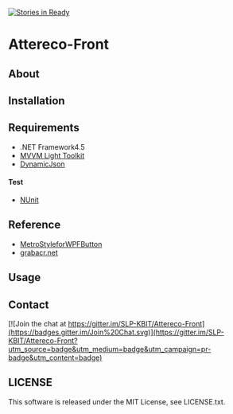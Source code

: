 [![Stories in Ready](https://badge.waffle.io/SLP-KBIT/Attereco-Front.png?label=ready&title=Ready)](https://waffle.io/SLP-KBIT/Attereco-Front)
# Attereco-Front

## About

## Installation

## Requirements

- .NET Framework4.5
- [MVVM Light Toolkit](http://www.mvvmlight.net/)
- [DynamicJson](http://dynamicjson.codeplex.com/)

#### Test

- [NUnit](http://www.nunit.org/)

## Reference

- [MetroStyleforWPFButton](https://gist.github.com/alimbada/3083937)
- [grabacr.net](http://grabacr.net/archives/507)

## Usage

## Contact

[![Join the chat at https://gitter.im/SLP-KBIT/Attereco-Front](https://badges.gitter.im/Join%20Chat.svg)](https://gitter.im/SLP-KBIT/Attereco-Front?utm_source=badge&utm_medium=badge&utm_campaign=pr-badge&utm_content=badge)

## LICENSE
This software is released under the MIT License, see LICENSE.txt.

